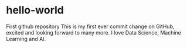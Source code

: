 # hello-world
First github repository 
This is my first ever commit change on GitHub, excited and looking forward to many more.
I love Data Science, Machine Learning and AI.
